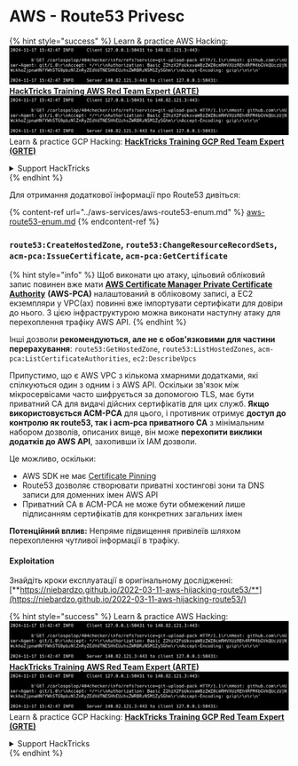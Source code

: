 # AWS - Route53 Privesc

{% hint style="success" %}
Learn & practice AWS Hacking:<img src="../../../.gitbook/assets/image (1).png" alt="" data-size="line">[**HackTricks Training AWS Red Team Expert (ARTE)**](https://training.hacktricks.xyz/courses/arte)<img src="../../../.gitbook/assets/image (1).png" alt="" data-size="line">\
Learn & practice GCP Hacking: <img src="../../../.gitbook/assets/image (2).png" alt="" data-size="line">[**HackTricks Training GCP Red Team Expert (GRTE)**<img src="../../../.gitbook/assets/image (2).png" alt="" data-size="line">](https://training.hacktricks.xyz/courses/grte)

<details>

<summary>Support HackTricks</summary>

* Check the [**subscription plans**](https://github.com/sponsors/carlospolop)!
* **Join the** 💬 [**Discord group**](https://discord.gg/hRep4RUj7f) or the [**telegram group**](https://t.me/peass) or **follow** us on **Twitter** 🐦 [**@hacktricks\_live**](https://twitter.com/hacktricks\_live)**.**
* **Share hacking tricks by submitting PRs to the** [**HackTricks**](https://github.com/carlospolop/hacktricks) and [**HackTricks Cloud**](https://github.com/carlospolop/hacktricks-cloud) github repos.

</details>
{% endhint %}

Для отримання додаткової інформації про Route53 дивіться:

{% content-ref url="../aws-services/aws-route53-enum.md" %}
[aws-route53-enum.md](../aws-services/aws-route53-enum.md)
{% endcontent-ref %}

### `route53:CreateHostedZone`, `route53:ChangeResourceRecordSets`, `acm-pca:IssueCertificate`, `acm-pca:GetCertificate`

{% hint style="info" %}
Щоб виконати цю атаку, цільовий обліковий запис повинен вже мати [**AWS Certificate Manager Private Certificate Authority**](https://aws.amazon.com/certificate-manager/private-certificate-authority/) **(AWS-PCA)** налаштований в обліковому записі, а EC2 екземпляри у VPC(ах) повинні вже імпортувати сертифікати для довіри до нього. З цією інфраструктурою можна виконати наступну атаку для перехоплення трафіку AWS API.
{% endhint %}

Інші дозволи **рекомендуються, але не є обов'язковими для частини перерахування**: `route53:GetHostedZone`, `route53:ListHostedZones`, `acm-pca:ListCertificateAuthorities`, `ec2:DescribeVpcs`

Припустимо, що є AWS VPC з кількома хмарними додатками, які спілкуються один з одним і з AWS API. Оскільки зв'язок між мікросервісами часто шифрується за допомогою TLS, має бути приватний CA для видачі дійсних сертифікатів для цих служб. **Якщо використовується ACM-PCA** для цього, і противник отримує **доступ до контролю як route53, так і acm-pca приватного CA** з мінімальним набором дозволів, описаних вище, він може **перехопити виклики додатків до AWS API**, захопивши їх IAM дозволи.

Це можливо, оскільки:

* AWS SDK не має [Certificate Pinning](https://www.digicert.com/blog/certificate-pinning-what-is-certificate-pinning)
* Route53 дозволяє створювати приватні хостингові зони та DNS записи для доменних імен AWS API
* Приватний CA в ACM-PCA не може бути обмежений лише підписанням сертифікатів для конкретних загальних імен

**Потенційний вплив:** Непряме підвищення привілеїв шляхом перехоплення чутливої інформації в трафіку.

#### Exploitation <a href="#discovery" id="discovery"></a>

Знайдіть кроки експлуатації в оригінальному дослідженні: [**https://niebardzo.github.io/2022-03-11-aws-hijacking-route53/**](https://niebardzo.github.io/2022-03-11-aws-hijacking-route53/)

{% hint style="success" %}
Learn & practice AWS Hacking:<img src="../../../.gitbook/assets/image (1).png" alt="" data-size="line">[**HackTricks Training AWS Red Team Expert (ARTE)**](https://training.hacktricks.xyz/courses/arte)<img src="../../../.gitbook/assets/image (1).png" alt="" data-size="line">\
Learn & practice GCP Hacking: <img src="../../../.gitbook/assets/image (2).png" alt="" data-size="line">[**HackTricks Training GCP Red Team Expert (GRTE)**<img src="../../../.gitbook/assets/image (2).png" alt="" data-size="line">](https://training.hacktricks.xyz/courses/grte)

<details>

<summary>Support HackTricks</summary>

* Check the [**subscription plans**](https://github.com/sponsors/carlospolop)!
* **Join the** 💬 [**Discord group**](https://discord.gg/hRep4RUj7f) or the [**telegram group**](https://t.me/peass) or **follow** us on **Twitter** 🐦 [**@hacktricks\_live**](https://twitter.com/hacktricks\_live)**.**
* **Share hacking tricks by submitting PRs to the** [**HackTricks**](https://github.com/carlospolop/hacktricks) and [**HackTricks Cloud**](https://github.com/carlospolop/hacktricks-cloud) github repos.

</details>
{% endhint %}
